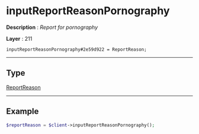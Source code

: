 # inputReportReasonPornography

**Description** : *Report for pornography*

**Layer** : 211

```tl
inputReportReasonPornography#2e59d922 = ReportReason;
```

---

## Type

[ReportReason](type/ReportReason)

---

## Example

```php
$reportReason = $client->inputReportReasonPornography();
```